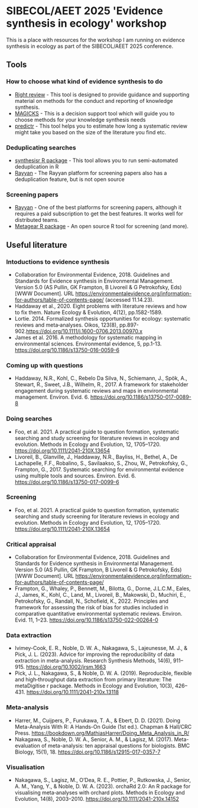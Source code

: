 # SIBECOL/AEET 2025 'Evidence synthesis in ecology' workshop
This is a place with resources for the workshop I am running on evidence synthesis in ecology as part of the SIBECOL/AEET 2025 conference.

## Tools

### How to choose what kind of evidence synthesis to do

* [Right review](https://whatreviewisrightforyou.knowledgetranslation.net/) - This tool is designed to provide guidance and supporting material on methods for the conduct and reporting of knowledge synthesis.
* [MAGICKS](https://ksm-eklipse.shinyapps.io/MAGICKS/) - This is a decision support tool which will guide you to choose methods for your knowledge synthesis needs
* [predictr](https://predicter.github.io/) - This tool helps you to estimate how long a systematic review might take you based on the size of the literature you find etc.

### Deduplicating searches
* [synthesisr R package](https://github.com/mjwestgate/synthesisr) - This tool allows you to run semi-automated deduplication in R
* [Rayyan](https://www.rayyan.ai/) - The Rayyan platform for screening papers also has a deduplication feature, but is not open source

### Screening papers
* [Rayyan](https://www.rayyan.ai/) - One of the best platforms for screening papers, although it requires a paid subscription to get the best features. It works well for distributed teams.
* [Metagear R package](https://github.com/cran/metagear/tree/master) - An open source R tool for screening (and more).
  
## Useful literature

### Intoductions to evidence synthesis
* Collaboration for Environmental Evidence, 2018. Guidelines and Standards for Evidence synthesis in Environmental Management. Version 5.0 (AS Pullin, GK Frampton, B Livoreil & G Petrokofsky, Eds) [WWW Document]. URL https://environmentalevidence.org/information-for-authors/table-of-contents-page/  (accessed 11.14.23).
* Haddaway et al., 2020. Eight problems with literature reviews and how to fix them. Nature Ecology & Evolution, 4(12), pp.1582-1589.
* Lortie. 2014. Formalized synthesis opportunities for ecology: systematic reviews and meta‐analyses. Oikos, 123(8), pp.897-902.https://doi.org/10.1111/j.1600-0706.2013.00970.x
* James et al.  2016. A methodology for systematic mapping in environmental sciences. Environmental evidence, 5, pp.1-13. https://doi.org/10.1186/s13750-016-0059-6

### Coming up with questions
* Haddaway, N.R., Kohl, C., Rebelo Da Silva, N., Schiemann, J., Spök, A., Stewart, R., Sweet, J.B., Wilhelm, R., 2017. A framework for stakeholder engagement during systematic reviews and maps in environmental management. Environ. Evid. 6. https://doi.org/10.1186/s13750-017-0089-8 

### Doing searches
* Foo, et al. 2021. A practical guide to question formation, systematic searching and study screening for literature reviews in ecology and evolution. Methods in Ecology and Evolution, 12, 1705–1720. https://doi.org/10.1111/2041-210X.13654
* Livoreil, B., Glanville, J., Haddaway, N.R., Bayliss, H., Bethel, A., De Lachapelle, F.F., Robalino, S., Savilaakso, S., Zhou, W., Petrokofsky, G., Frampton, G., 2017. Systematic searching for environmental evidence using multiple tools and sources. Environ. Evid. 6. https://doi.org/10.1186/s13750-017-0099-6

### Screening
* Foo, et al. 2021. A practical guide to question formation, systematic searching and study screening for literature reviews in ecology and evolution. Methods in Ecology and Evolution, 12, 1705–1720. https://doi.org/10.1111/2041-210X.13654

### Critical appraisal
* Collaboration for Environmental Evidence, 2018. Guidelines and Standards for Evidence synthesis in Environmental Management. Version 5.0 (AS Pullin, GK Frampton, B Livoreil & G Petrokofsky, Eds) [WWW Document]. URL https://environmentalevidence.org/information-for-authors/table-of-contents-page/
* Frampton, G., Whaley, P., Bennett, M., Bilotta, G., Dorne, J.L.C.M., Eales, J., James, K., Kohl, C., Land, M., Livoreil, B., Makowski, D., Muchiri, E., Petrokofsky, G., Randall, N., Schofield, K., 2022. Principles and framework for assessing the risk of bias for studies included in comparative quantitative environmental systematic reviews. Environ. Evid. 11, 1–23. https://doi.org/10.1186/s13750-022-00264-0

### Data extraction
* Ivimey-Cook, E. R., Noble, D. W. A., Nakagawa, S., Lajeunesse, M. J., & Pick, J. L. (2023). Advice for improving the reproducibility of data extraction in meta-analysis. Research Synthesis Methods, 14(6), 911–915. https://doi.org/10.1002/jrsm.1663
* Pick, J. L., Nakagawa, S., & Noble, D. W. A. (2019). Reproducible, flexible and high‐throughput data extraction from primary literature: The metaDigitise r package. Methods in Ecology and Evolution, 10(3), 426–431. https://doi.org/10.1111/2041-210x.13118

### Meta-analysis
* Harrer, M., Cuijpers, P., Furukawa, T. A., & Ebert, D. D. (2021). Doing Meta-Analysis With R: A Hands-On Guide (1st ed.). Chapman & Hall/CRC Press. https://bookdown.org/MathiasHarrer/Doing_Meta_Analysis_in_R/
* Nakagawa, S., Noble, D. W. A., Senior, A. M., & Lagisz, M. (2017). Meta-evaluation of meta-analysis: ten appraisal questions for biologists. BMC Biology, 15(1), 18. https://doi.org/10.1186/s12915-017-0357-7

### Visualisation
* Nakagawa, S., Lagisz, M., O’Dea, R. E., Pottier, P., Rutkowska, J., Senior, A. M., Yang, Y., & Noble, D. W. A. (2023). orchaRd 2.0: An R package for visualising meta‐analyses with orchard plots. Methods in Ecology and Evolution, 14(8), 2003–2010. https://doi.org/10.1111/2041-210x.14152



